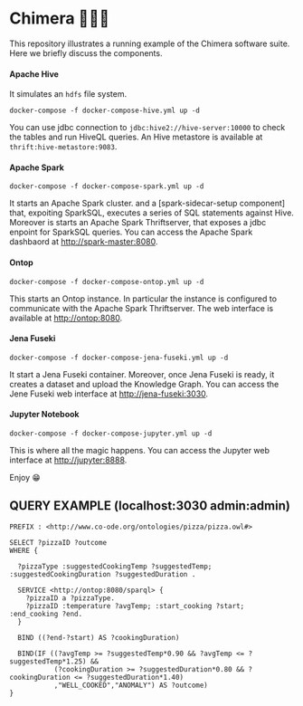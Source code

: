 # Chimera 🐶🐐🐍

This repository illustrates a running example of the Chimera software suite.
Here we briefly discuss the components.

#### Apache Hive
It simulates an `hdfs` file system.
```
docker-compose -f docker-compose-hive.yml up -d
```
You can use jdbc connection to `jdbc:hive2://hive-server:10000` to check the tables and run HiveQL queries.
An Hive metastore is available at `thrift:hive-metastore:9083`.

#### Apache Spark
```
docker-compose -f docker-compose-spark.yml up -d
```
It starts an Apache Spark cluster.
and a [spark-sidecar-setup component] that, expoiting SparkSQL, executes a series of SQL statements against Hive.
Moreover is starts an Apache Spark Thriftserver, that exposes a jdbc enpoint for SparkSQL queries.
You can access the Apache Spark dashbaord at [http://spark-master:8080](http://localhost:8084).

#### Ontop
```
docker-compose -f docker-compose-ontop.yml up -d
```
This starts an Ontop instance.
In particular the instance is configured to communicate with the Apache Spark Thriftserver.
The web interface is available at [http://ontop:8080](http://localhost:8090).

#### Jena Fuseki
```
docker-compose -f docker-compose-jena-fuseki.yml up -d
```
It start a Jena Fuseki container.
Moreover, once Jena Fuseki is ready, it creates a dataset and upload the Knowledge Graph.
You can access the Jene Fuseki web interface at [http://jena-fuseki:3030](http://localhost:3030).

#### Jupyter Notebook
```
docker-compose -f docker-compose-jupyter.yml up -d
```
This is where all the magic happens.
You can access the Jupyter web interface at [http://jupyter:8888](http://localhost:8888).

Enjoy 😁

## QUERY EXAMPLE (localhost:3030  admin:admin)

    PREFIX : <http://www.co-ode.org/ontologies/pizza/pizza.owl#>

    SELECT ?pizzaID ?outcome
    WHERE {

      ?pizzaType :suggestedCookingTemp ?suggestedTemp; :suggestedCookingDuration ?suggestedDuration .

      SERVICE <http://ontop:8080/sparql> {
        ?pizzaID a ?pizzaType.
        ?pizzaID :temperature ?avgTemp; :start_cooking ?start; :end_cooking ?end.
      }

      BIND ((?end-?start) AS ?cookingDuration)

      BIND(IF ((?avgTemp >= ?suggestedTemp*0.90 && ?avgTemp <= ?suggestedTemp*1.25) &&
          	   (?cookingDuration >= ?suggestedDuration*0.80 && ?cookingDuration <= ?suggestedDuration*1.40)
               ,"WELL_COOKED","ANOMALY") AS ?outcome)
    }
